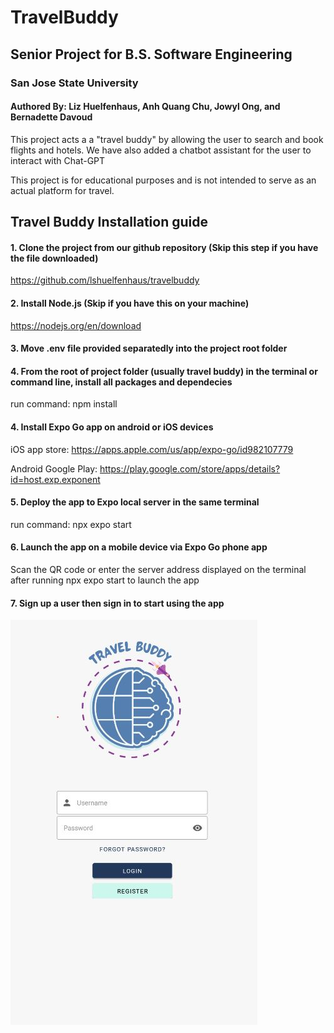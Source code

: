 # TravelBuddy
## Senior Project for B.S. Software Engineering 
### San Jose State University
#### Authored By: Liz Huelfenhaus, Anh Quang Chu, Jowyl Ong, and Bernadette Davoud

This project acts a a "travel buddy" by allowing the user to search and book flights and hotels. We have also added a chatbot assistant for the user to interact with Chat-GPT

This project is for educational purposes and is not intended to serve as an actual platform for travel.

## Travel Buddy Installation guide

#### 1. Clone the project from our github repository (Skip this step if you have the file downloaded)
https://github.com/lshuelfenhaus/travelbuddy

#### 2. Install Node.js (Skip if you have this on your machine)
https://nodejs.org/en/download

#### 3. Move .env file provided separatedly into the project root folder

#### 4. From the root of project folder (usually travel buddy) in the terminal or command line, install all packages and dependecies
run command: npm install

#### 4. Install Expo Go app on android or iOS devices
iOS app store: https://apps.apple.com/us/app/expo-go/id982107779

Android Google Play: https://play.google.com/store/apps/details?id=host.exp.exponent

#### 5. Deploy the app to Expo local server in the same terminal
run command: npx expo start

#### 6. Launch the app on a mobile device via Expo Go phone app
Scan the QR code or enter the server address displayed on the terminal after running npx expo start to launch the app

#### 7. Sign up a user then sign in to start using the app
![loginpage](./document_images/login.JPG)